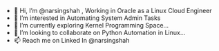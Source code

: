 - 👋 Hi, I’m @narsingshah , Working in Oracle as a Linux Cloud Engineer
- 👀 I’m interested in Automating System Admin Tasks
- 🌱 I’m currently exploring Kernel Programming Space...
- 💞️ I’m looking to collaborate on Python Automation in Linux...
- 📫 Reach me on Linked In @narsingshah

<!---
narsingshah/narsingshah is a ✨ special ✨ repository because its `README.md` (this file) appears on your GitHub profile.
You can click the Preview link to take a look at your changes.
--->
